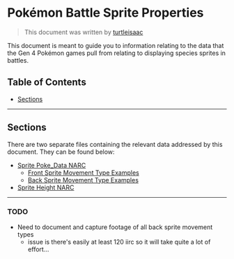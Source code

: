 # Pokémon Battle Sprite Properties
> This document was written by [turtleisaac](https://github.com/turtleisaac)

This document is meant to guide you to information relating to the data that the Gen 4 Pokémon games pull from relating to displaying species sprites in battles.

## Table of Contents
* [Sections](#sections)
---

## Sections
There are two separate files containing the relevant data addressed by this document. They can be found below:
* [Sprite Poke_Data NARC](poke_data.md)
  * [Front Sprite Movement Type Examples](front_movement_types.md)
  * [Back Sprite Movement Type Examples](back_movement_types.md)
* [Sprite Height NARC](height.md)

---
### TODO
* Need to document and capture footage of all back sprite movement types
  * issue is there's easily at least 120 iirc so it will take quite a lot of effort...